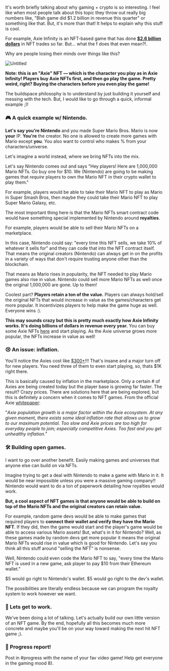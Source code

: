 It's worth briefly talking about why gaming + crypto is so interesting. I feel like when most people talk about this topic they throw out really big numbers like, "Blah game did $1.2 billion in revenue this quarter" or something like that. But, it's more than that! It helps to explain why this stuff is cool. 

For example, Axie Infinity is an NFT-based game that has done **[$2.6 billion dollars](https://dappradar.com/ethereum/games/axie-infinity)** in NFT trades so far. But... what the f does that even mean?!.

Why are people losing their minds over things like this?

![Untitled](https://i.imgur.com/wkPSIjR.png)

**Note: this is an "Axie" NFT — which is the character you play as in Axie Infinity! Players buy Axie NFTs first, and then go play the game. Pretty weird, right? Buying the characters before you even play the game!**

The buildspace philosophy is to understand by just building it yourself and messing with the tech. But, I would like to go through a quick, informal example ;)!

### 🎮 A quick example w/ Nintendo.

**Let's say you're Nintendo** and you made Super Mario Bros. Mario is now **your** IP. **You're** the creator. No one is allowed to create more games with Mario except **you**. You also want to control who makes % from your characters/universe.

Let's imagine a world instead, where we bring NFTs into the mix.

Let's say Nintendo comes out and says "Hey players! Here are 1,000,000 Mario NFTs. Go buy one for $10. We (Nintendo) are going to be making games that *require* players to own the Mario NFT in their crypto wallet to play them."

For example, players would be able to take their Mario NFT to play as Mario in Super Smash Bros, then maybe they could take their Mario NFT to play Super Mario Galaxy, etc.

The most important thing here is that the Mario NFTs smart contract code would have something special implemented by Nintendo around **royalties**.

For example, players would be able to sell their Mario NFTs on a marketplace.

In this case, Nintendo could say: "every time this NFT sells, we take 10% of whatever it sells for" and they can code that into the NFT contract itself. That means the original creators (Nintendo) can always get in on the profits in a variety of ways that don't require trusting anyone other than the blockchain.

That means as Mario rises in popularity, the NFT needed to play Mario games also rise in value. Nintendo could sell more Mario NFTs as well once the original 1,000,000 are gone. Up to them!

Coolest part? **Players retain a ton of the value.** Players can always hold/sell the original NFTs that would increase in value as the games/characters get more popular. It incentivizes players to help make the game huge as well. Everyone wins :).

**This may sounds crazy but this is pretty much exactly how Axie Infinity works. It's doing billions of dollars in revenue every year.** You can buy some Axie NFTs [here](https://marketplace.axieinfinity.com/?__cf_chl_jschl_tk__=pmd_ybIeMQm0TAMzOvPj1DcoPlIZeWIcL5r4nwefM60mDTM-1634675045-0-gqNtZGzNAjujcnBszQoR) and start playing. As the Axie universe grows more popular, the NFTs increase in value as well!

### 😢 An issue: inflation.

You'll notice the Axies cost like [$300+](https://marketplace.axieinfinity.com/?__cf_chl_jschl_tk__=pmd_ybIeMQm0TAMzOvPj1DcoPlIZeWIcL5r4nwefM60mDTM-1634675045-0-gqNtZGzNAjujcnBszQoR)!!! That's insane and a major turn off for new players. You need three of them to even start playing, so, thats $1K right there.

This is basically caused by inflation in the marketplace. Only a certain # of Axies are being created today but the player base is growing far faster. The result? Crazy prices. There are solutions here that are being explored, but this is definitely a concern when it comes to NFT games. From the official Axie [whitepaper](https://whitepaper.axieinfinity.com/gameplay/axie-population-and-long-term-sustainability):

"*Axie population growth is a major factor within the Axie ecosystem. At any given moment, there exists some ideal inflation rate that allows us to grow to our maximum potential. Too slow and Axie prices are too high for everyday people to join; especially competitive Axies. Too fast and you get unhealthy inflation."*

### 🛠 Building open games.

I want to go over another benefit. Easily making games and universes that anyone else can build on via NFTs.

Imagine trying to get a deal with Nintendo to make a game with Mario in it. It would be near impossible unless you were a massive gaming company!! Nintendo would want to do a ton of paperwork detailing how royalties would work.

**But, a cool aspect of NFT games is that anyone would be able to build on top of the Mario NFTs and the original creators can retain value.**

For example, random game devs would be able to make games that required players to **connect their wallet and verify they have the Mario NFT**. If they did, then the game would start and the player's game would be able to access various Mario assets! But, what's in it for Nintendo? Well, as these games made by random devs get more popular it means the original Mario NFTs would rise in value which is good for Nintendo. Let's say you think all this stuff around "selling the NFT" is nonsense.

Well, Nintendo could even code the Mario NFT to say, "every time the Mario NFT is used in a new game, ask player to pay $10 from their Ethereum wallet." 

$5 would go right to Nintendo's wallet. $5 would go right to the dev's wallet.

The possibilities are literally endless because we can program the royalty system to work however we want. 

### 💪 Lets get to work.

We've been doing a lot of talking. Let's actually build our own little version of an NFT game. By the end, hopefully all this becomes much more concrete and maybe you'll be on your way toward making the next hit NFT game ;).

### **🚨 Progress report!**

Post in #progress with the name of your fav video game! Help get everyone in the gaming mood 8).

